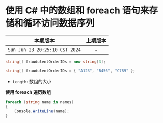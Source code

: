 # 使用 C# 中的数组和 foreach 语句来存储和循环访问数据序列

|本期版本|上期版本
|:---:|:---:
`Sun Jun 23 20:25:10 CST 2024` | -

```C#
string[] fraudulentOrderIDs = new string[3];

string[] fraudulentOrderIDs = { "A123", "B456", "C789" };
```

* `Length`: 数组的大小

**使用 foreach 遍历数组**

```c#
foreach (string name in names)
{
    Console.WriteLine(name);
}
```
